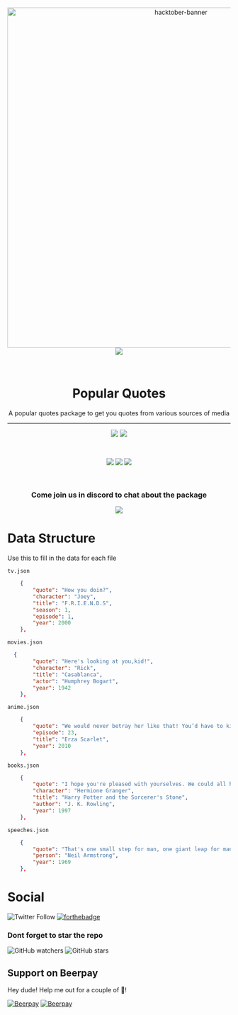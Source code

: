 <div align="center">
  <br />
  <p align="center">
    <a href="https://hacktoberfest.digitalocean.com/"><img src="https://hacktoberfest.digitalocean.com/assets/logo-hf19-header-8245176fe235ab5d942c7580778a914110fa06a23c3d55bf40e2d061809d8785.svg" width="768" alt="hacktober-banner" /></a>
	<img src="https://img.shields.io/github/hacktoberfest/2019/snipey/popular-quotes?style=for-the-badge&suggestion_label=help%20wanted"></img>
  </p>
  <br />
  <p align="center">
	<h1>Popular Quotes</h1>
	A popular quotes package to get you quotes from various sources of media
	<hr/>
  </p>
<p align="center">
	<img src="https://img.shields.io/github/issues/snipey/popular-quotes?style=for-the-badge"></img>
	<img src="https://img.shields.io/github/issues-pr-raw/snipey/popular-quotes?label=pull%20requests&style=for-the-badge"></img>
  </p>
  <br/>
  <p>
	<img src="https://img.shields.io/travis/com/snipey/popular-quotes?style=for-the-badge"/>
	<img src="https://img.shields.io/npm/dw/popular-quotes?style=for-the-badge"/>
	<img src="https://img.shields.io/bundlephobia/min/popular-quotes?style=for-the-badge"/>
	<!-- <img src=""> -->
  </p>
  <br/>
	<p>
	<h3>Come join us in discord to chat about the package</h3>
  	<img src="https://img.shields.io/discord/535881918483398676?style=for-the-badge"/>
  </p>
</div>







# Data Structure
Use this to fill in the data for each file

`tv.json`
```json
	{
		"quote": "How you doin?",
		"character": "Joey",
		"title": "F.R.I.E.N.D.S",
		"season": 1,
		"episode": 1,
		"year": 2000
	},
```

`movies.json`
```json
  {
		"quote": "Here's looking at you,kid!",
		"character": "Rick",
		"title": "Casablanca",
		"actor": "Humphrey Bogart",
		"year": 1942
	},
```

`anime.json`
```json
	{
		"quote": "We would never betray her like that! You’d have to kill us first!",
		"episode": 23,
		"title": "Erza Scarlet",
		"year": 2010
	},
```

`books.json`
```json
	{
		"quote": "I hope you're pleased with yourselves. We could all have been killed - or worse, expelled",
		"character": "Hermione Granger",
		"title": "Harry Potter and the Sorcerer's Stone",
		"author": "J. K. Rowling",
		"year": 1997
	},
```

`speeches.json`
```json
	{
		"quote": "That's one small step for man, one giant leap for mankind.",
		"person": "Neil Armstrong",
		"year": 1969
	},
```
# Social

![Twitter Follow](https://img.shields.io/twitter/follow/snipeydev?color=blue&style=for-the-badge&logo=twitter)
[![forthebadge](https://forthebadge.com/images/badges/gluten-free.svg)](https://forthebadge.com)

### Dont forget to star the repo
![GitHub watchers](https://img.shields.io/github/watchers/snipey/popular-quotes?style=for-the-badge&logo=github)
![GitHub stars](https://img.shields.io/github/stars/snipey/popular-quotes?style=for-the-badge&logo=github)


## Support on Beerpay
Hey dude! Help me out for a couple of :beers:!

[![Beerpay](https://beerpay.io/Snipey/popular-quotes/badge.svg?style=beer-square)](https://beerpay.io/Snipey/popular-quotes)  [![Beerpay](https://beerpay.io/Snipey/popular-quotes/make-wish.svg?style=flat-square)](https://beerpay.io/Snipey/popular-quotes?focus=wish)